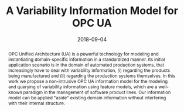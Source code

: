 ---
abstract: OPC Unified Architecture (UA) is a powerful technology for modeling and
  instantiating domain-specific information in a standardized manner. Its initial
  application scenario is in the domain of automated production systems, that increasingly
  have to deal with variability information, (i) regarding the products being manufactured
  and (ii) regarding the production systems themselves. In this work we propose a
  non-intrusive OPC UA information model for the modeling and querying of variability
  information using feature models, which are a well-known paradigm in the management
  of software product lines. Our information model can be applied "aside" existing
  domain information without interfering with their internal structure.
authors:
- Bernhard Wally
- Christian Huemer
- Alexandra Mazak
- Manuel Wimmer
date: '2018-09-04'
featured: false
links:
- name: Publik
  url: https://publik.tuwien.ac.at/showentry.php?ID=270982&lang=2
publication: 'Vortrag: 23rd International Conference on Emerging Technologies and
  Factory Automation (ETFA), Torino, Italy; 04.09.2018 - 07.09.2018; in: "Proceedings
  of the 23rd International Conference on Emerging Technologies and Factory Automation
  (ETFA)", (2018), ISBN: 978-1-5386-7107-8; S. 1033 - 1036'
publication_types:
- '1'
publishDate: '2018-09-04'
title: A Variability Information Model for OPC UA
url_pdf: ''
---